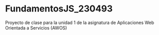 # FundamentosJS_230493
Proyecto de clase para la unidad 1 de la asignatura de Aplicaciones Web Orientada a Servicios (AWOS)
